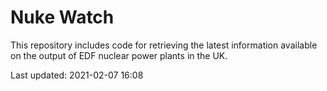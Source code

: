 # Nuke Watch

This repository includes code for retrieving the latest information available on the output of EDF nuclear power plants in the UK.

Last updated: 2021-02-07 16:08